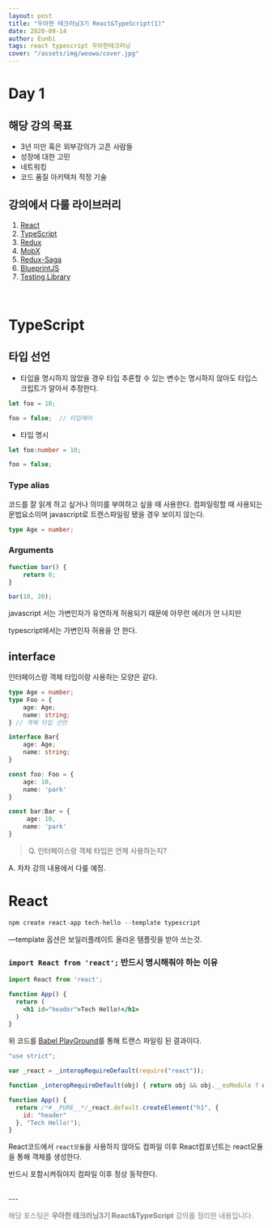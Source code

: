 ```yaml
---
layout: post
title: "우아한 테크러닝3기 React&TypeScript(1)"
date: 2020-09-14
author: Eunbi
tags: react typescript 우아한테크러닝
cover: "/assets/img/woowa/cover.jpg"
---
```



# Day 1
## 해당 강의 목표

- 3년 미만 혹은 외부강의가 고픈 사람들
- 성장에 대한 고민
- 네트워킹
- 코드 품질 아키텍처 적정 기술


## 강의에서 다룰 라이브러리

1. [React](https://reactjs.org/)
2. [TypeScript](https://www.typescriptlang.org/)
3. [Redux](https://redux.js.org/)
4. [MobX](https://mobx.js.org/README.html)
5. [Redux-Saga](https://redux-saga.js.org/)
6. [BlueprintJS](https://blueprintjs.com/)
7. [Testing Library](https://testing-library.com/)

<br/>

# TypeScript

## 타입 선언

- 타입을 명시하지 않았을 경우 타입 추론할 수 있는 변수는 명시하지 않아도 타입스크립트가 알아서 추정한다.

```ts
let foo = 10;

foo = false;  // 타입에러
```
- 타입 명시

```ts
let foo:number = 10;

foo = false;
```

### Type alias
코드를 잘 읽게 하고 싶거나 의미를 부여하고 싶을 때 사용한다.
컴파일링할 때 사용되는 문법요소이며 javascript로 트랜스파일링 됐을 경우 보이지 않는다.

```ts
type Age = number; 
```

### Arguments

```js
function bar() {
    return 0;
}

bar(10, 20);
```
javascript 서는 가변인자가 유연하게 허용되기 때문에 아무런 에러가 안 나지만

typescript에서는 가변인자 허용을 안 한다.

## interface
인터페이스랑 객체 타입이랑 사용하는 모양은 같다.

```ts
type Age = number;
type Foo = {
    age: Age;
    name: string;
} // 객체 타입 선언

interface Bar{
    age: Age;
    name: string;
} 

const foo: Foo = {
    age: 10,
    name: 'park'
}

const bar:Bar = {
     age: 10,
    name: 'park'
}

```

> Q. 인터페이스랑 객체 타입은 언제 사용하는지?

A. 차차 강의 내용에서 다룰 예정. 

# React

```ts
npm create react-app tech-hello --template typescript
```

—template 옵션은 보일러플레이트 올라온 템플릿을 받아 쓰는것.


### `import React from 'react';` 반드시 명시해줘야 하는 이유
```jsx
import React from 'react';

function App() {
  return (
    <h1 id="header">Tech Hello!</h1>
  )
}
```

위 코드를 [Babel PlayGround](https://babeljs.io/repl#?browsers=defaults%2C%20not%20ie%2011%2C%20not%20ie_mob%2011&build=&builtIns=false&spec=false&loose=false&code_lz=JYWwDg9gTgLgBAJQKYEMDG8BmUIjgcilQ3wG44B6CuQF7nAYZcB9xwCNXARcbkBlWxYmAOjSJQwkAUQA2SEEniAXVcA-o3EAaq4AmmgDRxpgT6a4gCq7AEy2AXcbiARVcApY4AtVnnEAYPYB2WwDtDcQDfLZu4Bx5wBiTswAOTtRnH2AI2twgDgTgADNgDodcICbzYCJ4wBQcZgArgB2GMAQKXAAgmBgABQAlHAA3nFwcEQwSVBZ-eUVcAA8ABYAjHDAACYAvABELahdSFB9AHwAKkhoLXAAEkiiohAAhE0U7WMNhXEAvkA&debug=false&forceAllTransforms=false&shippedProposals=false&circleciRepo=&evaluate=false&fileSize=false&timeTravel=false&sourceType=module&lineWrap=true&presets=env%2Creact%2Cstage-2%2Cenv&prettier=false&targets=&version=7.11.5&externalPlugins=)를 통해 트랜스 파일링 된 결과이다.
```js
"use strict";

var _react = _interopRequireDefault(require("react"));

function _interopRequireDefault(obj) { return obj && obj.__esModule ? obj : { default: obj }; }

function App() {
  return /*#__PURE__*/_react.default.createElement("h1", {
    id: "header"
  }, "Tech Hello!");
}
```
React코드에서 `react모듈`을 사용하지 않아도 컴파일 이후 React컴포넌트는 react모듈을 통해 객체를 생성한다.

반드시 포함시켜줘야지 컴파일 이후 정상 동작한다.

<br/>
---

<p style="color:grey">
해당 포스팅은 <b>우아한 테크러닝3기 React&TypeScript</b> 강의를 정리한 내용입니다.
</p>

